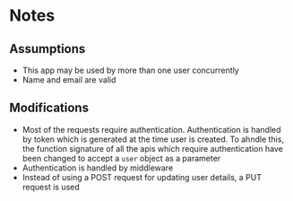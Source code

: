 # Notes

## Assumptions

- This app may be used by more than one user concurrently
- Name and email are valid

## Modifications

- Most of the requests require authentication. Authentication is handled by token which is generated at the time user is created. To ahndle this, the function signature of all the apis which require authentication have been changed to accept a `user` object as a parameter
- Authentication is handled by middleware
- Instead of using a POST request for updating user details, a PUT request is used